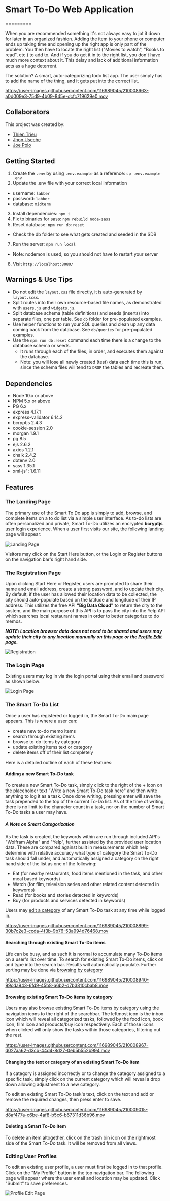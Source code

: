# Smart To-Do Web Application
=========

When you are recommended something it's not always easy to jot it down for later in an organized fashion. Adding the item to your phone or computer ends up taking time and opening up the right app is only part of the problem. You then have to locate the right list ("Movies to watch", "Books to read", etc.) to add to. And if you do get it in to the right list, you don't have much more context about it. This delay and lack of additional information acts as a huge deterrent.

The solution? A smart, auto-categorizing todo list app. The user simply has to add the name of the thing, and it gets put into the correct list.

https://user-images.githubusercontent.com/116989045/210008663-a0d009e3-75d9-4b09-845e-dcfc719629e0.mov


## Collaborators

This project was created by:

- [Thien Trieu](https://github.com/thien-trieu)
- [Jhon Useche](https://github.com/jhon-u)
- [Joe Polo](https://github.com/JoePolo1)


## Getting Started

1. Create the `.env` by using `.env.example` as a reference: `cp .env.example .env`
2. Update the .env file with your correct local information 
  - username: `labber` 
  - password: `labber` 
  - database: `midterm`
3. Install dependencies: `npm i`
4. Fix to binaries for sass: `npm rebuild node-sass`
5. Reset database: `npm run db:reset`
  - Check the db folder to see what gets created and seeded in the SDB
7. Run the server: `npm run local`
  - Note: nodemon is used, so you should not have to restart your server
8. Visit `http://localhost:8080/`

## Warnings & Use Tips

- Do not edit the `layout.css` file directly, it is auto-generated by `layout.scss`.
- Split routes into their own resource-based file names, as demonstrated with `users.js` and `widgets.js`.
- Split database schema (table definitions) and seeds (inserts) into separate files, one per table. See `db` folder for pre-populated examples. 
- Use helper functions to run your SQL queries and clean up any data coming back from the database. See `db/queries` for pre-populated examples.
- Use the `npm run db:reset` command each time there is a change to the database schema or seeds. 
  - It runs through each of the files, in order, and executes them against the database. 
  - Note: you will lose all newly created (test) data each time this is run, since the schema files will tend to `DROP` the tables and recreate them.

## Dependencies

- Node 10.x or above
- NPM 5.x or above
- PG 6.x
- express 4.17.1
- express-validator 6.14.2
- bcryptjs 2.4.3
- cookie-session 2.0
- morgan 1.9.1
- pg 8.5
- ejs 2.6.2
- axios 1.2.1
- chalk 2.4.2
- dotenv 2.0
- sass 1.35.1
- xml-js": 1.6.11

## Features

### The Landing Page

The primary use of the Smart To Do app is simply to add, browse, and complete items on a to do list via a simple user interface. As to-do lists are often personalized and private, Smart To-Do utilizes an encrypted **bcryptjs** user login experience. When a user first visits our site, the following landing page will appear:

![Landing Page](https://user-images.githubusercontent.com/116989045/210008775-0b7508bd-1810-40b8-812d-3ce3d10f9abe.png)

Visitors may click on the Start Here button, or the Login or Register buttons on the navigation bar's right hand side. 

### The Registration Page

Upon clicking Start Here or Register, users are prompted to share their name and email address, create a strong password, and to update their city. By default, if the user has allowed their location data to be collected, the city should auto-populate based on the latitude and longitude of their IP address. This utilizes the free API **"Big Data Cloud"** to return the city to the system, and the main purpose of this API is to pass the city into the Yelp API which searches local restaurant names in order to better categorize to do memos.

***NOTE: Location browser data does not need to be shared and users may update their city to any location manually on this page or the [Profile Edit](#editing-user-profiles) page.***

![Registration](https://user-images.githubusercontent.com/116989045/210008819-7c955bf0-12ea-43c3-b73c-28c65a88a162.png)


### The Login Page

Existing users may log in via the login portal using their email and password as shown below:

![Login Page](https://user-images.githubusercontent.com/116989045/210020925-14c720d4-6788-4182-af28-6276aafe8cc7.png)

### The Smart To-Do List

Once a user has registered or logged in, the Smart To-Do main page appears. This is where a user can:

- create new to-do memo items
- search through existing items
- browse to-do items by category
- update existing items text or category
- delete items off of their list completely

Here is a detailed outline of each of these features:

#### Adding a new Smart To-Do task

To create a new Smart To-Do task, simply click to the right of the + icon on the placeholder text "Write a new Smart To-Do task here" and then write anything to log it as a task. Once done writing, pressing enter will save the task prepended to the top of the current To-Do list. As of the time of writing, there is no limit to the character count in a task, nor on the number of Smart To-Do tasks a user may have.

##### A Note on Smart Categorization

As the task is created, the keywords within are run through included API's "Wolfram Alpha" and "Yelp", further assisted by the provided user location data. These are compared against built in measurements which help determine with relative accuracy what type of category the Smart To-Do task should fall under, and automatically assigned a category on the right hand side of the list as one of the following:

- Eat (for nearby restaurants, food items mentioned in the task, and other meal based keywords)
- Watch (for film, television series and other related content detected in keywords)
- Read (for books and stories detected in keywords)
- Buy (for products and services detected in keywords)

Users may [edit a category](#changing-the-text-or-category-of-an-existing-smart-to-do-item) of any Smart To-Do task at any time while logged in. 

https://user-images.githubusercontent.com/116989045/210008899-30b7c2e3-ccda-4f3b-9b76-53a994d76468.mov


#### Searching through existing Smart To-Do items

Life can be busy, and as such it is normal to accumulate many To-Do items on a user's list over time. To search for existing Smart To-Do items, click on and type into the search bar. Results will automatically populate. Further sorting may be done via [browsing by category](#browsing-existing-smart-to-do-items-by-category)

https://user-images.githubusercontent.com/116989045/210008940-99cda943-6fd9-45b8-a6b2-d7b3810cbab8.mov


#### Browsing existing Smart To-Do items by category

Users may also browse existing Smart To-Do items by category using the navigation icons to the right of the searchbar. The leftmost icon is the inbox icon which will reveal all categorized tasks, followed by the food icon, book icon, film icon and products/buy icon respectively. Each of those icons when clicked will only show the tasks within those categories, filtering out the rest. 

https://user-images.githubusercontent.com/116989045/210008967-d027aa62-d3cb-44d4-8d27-0eb5b552b994.mov



#### Changing the text or category of an existing Smart To-Do item

If a category is assigned incorrectly or to change the category assigned to a specific task, simply click on the current category which will reveal a drop down allowing adjustment to a new category.

To edit an existing Smart To-Do task's text, click on the text and add or remove the required changes, then press enter to save.

https://user-images.githubusercontent.com/116989045/210009015-d8af477a-c6be-4af8-b5c6-b67311d36b96.mov


#### Deleting a Smart To-Do item

To delete an item altogether, click on the trash bin icon on the rightmost side of the Smart To-Do task. It will be removed from all views.

### Editing User Profiles

To edit an existing user profile, a user must first be logged in to that profile. Click on the "My Profile" button in the top navigation bar. The following page will appear where the user email and location may be updated. Click "Submit" to save preferences.

![Profile Edit Page](https://user-images.githubusercontent.com/116989045/210009042-23056760-fea1-4d97-819f-a21e8d83f816.png)







